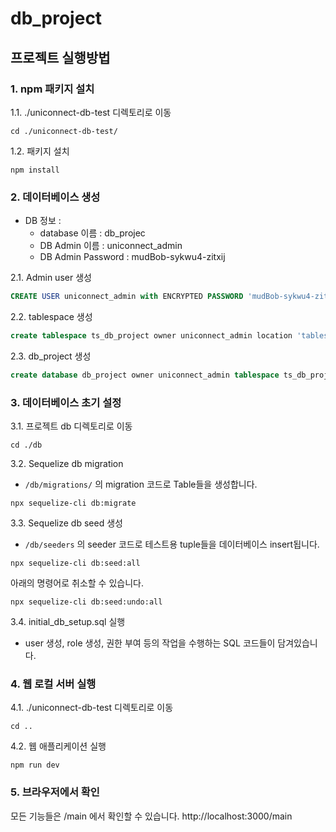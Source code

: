 # db_project

## 프로젝트 실행방법

### 1. npm 패키지 설치

1.1. ./uniconnect-db-test 디렉토리로 이동

``` shell
cd ./uniconnect-db-test/
```

1.2. 패키지 설치

``` shell
npm install
```

### 2. 데이터베이스 생성

- DB 정보 :
  - database 이름 : db_projec
  - DB Admin 이름 : uniconnect_admin
  - DB Admin Password : mudBob-sykwu4-zitxij

2.1. Admin user 생성

``` SQL
CREATE USER uniconnect_admin with ENCRYPTED PASSWORD 'mudBob-sykwu4-zitxij';
```

2.2. tablespace 생성

``` SQL
create tablespace ts_db_project owner uniconnect_admin location 'tablespace경로';
```

2.3. db_project 생성

``` SQL
create database db_project owner uniconnect_admin tablespace ts_db_project;
```

### 3. 데이터베이스 초기 설정

3.1. 프로젝트 db 디렉토리로 이동

``` shell
cd ./db
```

3.2. Sequelize db migration 
- `/db/migrations/` 의 migration 코드로 Table들을 생성합니다.

``` shell
npx sequelize-cli db:migrate
```

3.3. Sequelize db seed 생성 
- `/db/seeders` 의 seeder 코드로 테스트용 tuple들을 데이터베이스 insert됩니다.

``` shell
npx sequelize-cli db:seed:all
```

아래의 명령어로 취소할 수 있습니다.

``` shell
npx sequelize-cli db:seed:undo:all
```

3.4. initial_db_setup.sql 실행
- user 생성, role 생성, 권한 부여 등의 작업을 수행하는 SQL 코드들이 담겨있습니다.


### 4. 웹 로컬 서버 실행

4.1. ./uniconnect-db-test 디렉토리로 이동

``` shell
cd ..
```

4.2. 웹 애플리케이션 실행

``` shell
npm run dev
```

### 5. 브라우저에서 확인

모든 기능들은 /main 에서 확인할 수 있습니다.
http://localhost:3000/main
